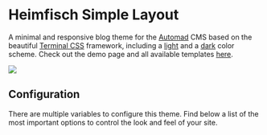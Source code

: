 # Heimfisch Simple Layout

A minimal and responsive blog theme for the [Automad](https://automad.org) CMS based on the beautiful [Terminal CSS](https://terminalcss.xyz) framework, including a [light](#light-scheme) and a [dark](#dark-scheme) color scheme. Check out the demo page and all available templates [here](https://terminal.dev.automad.org).

![](https://simplelayout.dev.heinisch-design.de/shared/simple_layout-dark-1.png)

## Configuration

There are multiple variables to configure this theme. Find below a list of the most important options to control the look and feel of your site.